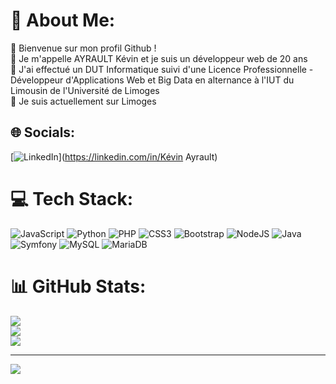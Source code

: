 # 💫 About Me:
👋 Bienvenue sur mon profil Github !<br>👨 Je m'appelle AYRAULT Kévin et je suis un développeur web de 20 ans<br>📃 J'ai effectué un DUT Informatique suivi d'une Licence Professionnelle - Développeur d'Applications Web et Big Data en alternance à l'IUT du Limousin de l'Université de Limoges<br>📍   Je suis actuellement sur Limoges 


## 🌐 Socials:
[![LinkedIn](https://img.shields.io/badge/LinkedIn-%230077B5.svg?logo=linkedin&logoColor=white)](https://linkedin.com/in/Kévin Ayrault) 

# 💻 Tech Stack:
![JavaScript](https://img.shields.io/badge/javascript-%23323330.svg?style=for-the-badge&logo=javascript&logoColor=%23F7DF1E) ![Python](https://img.shields.io/badge/python-3670A0?style=for-the-badge&logo=python&logoColor=ffdd54) ![PHP](https://img.shields.io/badge/php-%23777BB4.svg?style=for-the-badge&logo=php&logoColor=white) ![CSS3](https://img.shields.io/badge/css3-%231572B6.svg?style=for-the-badge&logo=css3&logoColor=white) ![Bootstrap](https://img.shields.io/badge/bootstrap-%23563D7C.svg?style=for-the-badge&logo=bootstrap&logoColor=white) ![NodeJS](https://img.shields.io/badge/node.js-6DA55F?style=for-the-badge&logo=node.js&logoColor=white) ![Java](https://img.shields.io/badge/java-%23ED8B00.svg?style=for-the-badge&logo=java&logoColor=white) ![Symfony](https://img.shields.io/badge/symfony-%23000000.svg?style=for-the-badge&logo=symfony&logoColor=white) ![MySQL](https://img.shields.io/badge/mysql-%2300f.svg?style=for-the-badge&logo=mysql&logoColor=white) ![MariaDB](https://img.shields.io/badge/MariaDB-003545?style=for-the-badge&logo=mariadb&logoColor=white)
# 📊 GitHub Stats:
![](https://github-readme-stats.vercel.app/api?username=k-ayrault&theme=dark&hide_border=false&include_all_commits=false&count_private=false)<br/>
![](https://github-readme-streak-stats.herokuapp.com/?user=k-ayrault&theme=dark&hide_border=false)<br/>
![](https://github-readme-stats.vercel.app/api/top-langs/?username=k-ayrault&theme=dark&hide_border=false&include_all_commits=false&count_private=false&layout=compact)

---
[![](https://visitcount.itsvg.in/api?id=k-ayrault&icon=0&color=0)](https://visitcount.itsvg.in)
